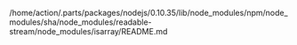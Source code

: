 /home/action/.parts/packages/nodejs/0.10.35/lib/node_modules/npm/node_modules/sha/node_modules/readable-stream/node_modules/isarray/README.md